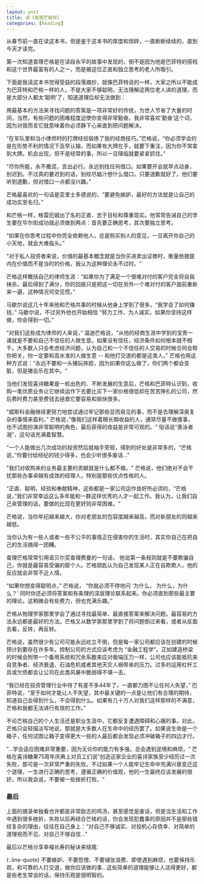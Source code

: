 ```yaml
---
layout: post
title: 读《查理芒格传》
categories: [Reading]
---
```


从春节前一直在读这本书，但是鉴于这本书的厚度和琐碎，一直断断续续的，直到今天才读完。

第一次知道查理芒格是在读段永平的故事中发现的，倒不是因为他是巴菲特的搭档和这个世界最富有的人之一，而是被这位正直和独立思考的老人所吸引。

下面是我读这本书觉得受益的段落摘抄，就像巴菲特说的一样，大家之所以不能成为巴菲特和芒格一样的人，不是大家不够聪明，无法理解这两位老人讲的道理，而是大部分人都太‘聪明’了，知道道理后却无法做到：

用最基本的方法来寻找问题的答案是一项非常好的传统，为世人节省了大量的时间，当然，有些问题的困难程度迫使你变得非常勤奋。我非常喜欢‘勤奋’这个词，因为对我而言它就意味着你必须静下心来直到把问题解决。

“在军队里和当小律师时的打牌经验锻炼了我的经商技巧。”芒格说，“你必须学会的是在形势不利的情况下及早认输，而如果有大牌在手，就要下重注，因为你不常拿到大牌。机会出现，但不是经常的事，所以一旦降临就要紧紧抓住。”

“尽你所能，永不撒谎，言出必行。永远别找任何借口。如果要开会就早点动身，别迟到。不过真的要迟到的话，别绞尽脑汁想什么借口，只要道歉就好了。他们要听到道歉，但对借口一点都没兴趣。”

芒格最喜欢的一句话是亚里士多德说的，“要避免嫉妒，最好的方法就是让自己的成功实至名归。”

和芒格一样，格雷厄姆出了名的正直、忠于目标和尊重现实。他常常告诫自己的学生要在华尔街成功就必须做到两点：首先要正确思考，其次要独立思考。

“如果在你思考过程中你完全依赖他人，总是购买别人的意见，一旦离开你自己的小天地，就会大难临头。”

"对于私人投资者来说，价值的最基本概念就是当你买进卖出证劵时，衡量依据是内在价值而不是当时的价格，我认为这种理论永不过时。"

芒格这样概括自己的律师生涯：“如果你为了满足一个很难对付的客户完全将自我抹杀，最后得到了满分，你的回报只是把这一切在另外一个难对付的客户面前重新来一遍，这种情况司空见惯。”

马歇尔说这几十年来他和芒格共事的时候从他身上学到了很多。“我学会了如何赚钱，” 马歇尔说，不过另外他也开始相信 “努力工作、为人诚实，如果你坚持这样做，你会得到一切。”

“对我们这些成为律师的人来说，” 温迪芒格说，“从他的经商生涯中学到的宝贵一课就是不要和自己不信任的人做生意。如果没有信任，经济条件如何根本就不相干。大多数人只会考虑经济问题，认为自己和一个不信任的人交易的时候合同会帮你把关，你一定要和高水准的人做生意 -- 和他打交道的都是这类人。” 芒格也用这种方式说：”永远不要和一头猪玩摔跤，因为如果你这么做了，你们两个都会变脏，但是猪会乐在其中。“

当他们发现喜诗糖果是一桩出色的、不断发展的生意后，芒格和巴菲特认识到，收购一笔优质业务让它继续运作下去要比买下一家价格很低却在苦苦挣扎的公司，然后费时费力甚至费钱去拯救它要容易和愉快很多。

”威斯科金融继续更努力地尝试通过牢记那些显而易见的事，而不是去理解深奥复杂的事情来盈利，” 芒格说，”像我们这样着眼长期收益的人，通常尽量不做傻事，也不试图扮演非常聪明的角色，最后获得的收益是非常可观的。“ 俗话说“善泳者溺”，这句话充满着智慧。

”一个人能做出几次成功的投资然后就袖手旁观，得到的好处是非常多的，“芒格说，”你要付给经纪的钱少得多，也会少听很多废话..."

"我们对收购来的业务最主要的贡献就是什么都不做。" 芒格说，他们绝对不会干扰那些办事卓越有成效的经理人，特别是那些优点性格的人。

”正直、聪明，经验和奉献精神，这些都是一家公司运作良好所必须的，“芒格说，”我们非常幸运这么多年能和一群这样优秀的人才一起工作。我认为，让我们自己来管理的话，要做的比现在更好则非常困难。“

芒格说，当你年纪越来越大，你对老朋友的包容度越来越高，而对新朋友的则越来越低。

当你认为有一些人或者一些不公平的事情正在侵害你的生活时，其实你自己在把自己的生活搞得一团糟。

查理芒格常常引用诺贝尔奖查理费曼的一句话， 他说第一条规则就是不要欺骗自己，你就是最容易受骗的那个人。芒格钥匙认为自己发现某人正在自欺欺人，他的反应就会非常不近人情。

“如果你想变得聪明点，” 芒格说， “你就必须不停地问 ’为什么， 为什么，为什么？’ 同时你还必须将答案和有条理的深层理论联系起来。你必须直到那些最主要的理论。这稍微会有些费力，但也充满乐趣。”

芒格从物理学家那里学会了通过寻找最简单、最直接答案来解决问题。最容易的方法永远都是最好的方法。芒格又从数学家那里学到了将问题倒过来看，或者从反面去看，反转，再反转。

芒格说，虽然很少有公司可能永远屹立不倒，但是每一家公司都应该在创建的时候预计到要存在许多年。控制公司的方式应该考虑为 “金融工程学”。正如建造桥梁的时候会附带一个备用系统和冗余系数来应对极端压力一样，公司也应该能抵抗来自竞争者、经济衰退、石油危机或者其他天灾人祸带来的压力。过多的运用杠杆工具或欠债都会让公司在此类风暴中脆弱得不堪一击。

“我已经在投资管理行业中待了有差不多44年了，一直都力图不让任何人失望，” 巴菲特说，“至于如何才能让人不失望，其中最关键的一点是让他们有合理的期待，知道自己会得到什么，不会得到什么。如果有几十万人对我们这样那样的不满意，芒格和我都无法进行有效的工作。”

不论芒格自己的个人生活还是职业生涯中，它都反复遭遇障碍和心痛的事。对此，芒格只会轻描淡写地说，那就是大多数人在生命中的经历罢了。如果说生命是一个箱子，任何试图让箱子变得更大一些的人最后都会发现必须冲破箱子的四边才行。

”...学会适应困难非常重要，因为无论你的能力有多强，总会遇到逆境和麻烦，“ 芒格在喜诗糖果75周年庆典上对员工们说”创造这家企业的喜诗家族至少经历过一次失败，那可是一次非常严重的失败。不过如果一个人能牢记生命中充满兴衰变迁这个道理，一生进行正确的思考，遵循正确的价值观，他的一生最终应该发展的很好。所以我会说，不要被一些挫折打败。“

### 最后
上面的摘录单独看也许都是非常励志的鸡汤，甚至感觉是废话，但是当生活和工作中遇到很多挫折，失败以后再结合芒格的话，你会发现犯蠢事的原因并不是那些错综复杂的理由，往往在自己身上：“对自己不够诚实、对投机心存侥幸、对简单的道理视而不见、对自己不够自信..."

最后以芒格分享幸福长寿的秘诀来结尾:

{:.line-quote}
不要嫉妒、不要怨恨、不要铺张浪费、即使遇到麻烦，也要保持乐观，和可靠的人打交道，做你应该做的事...这些简单的道理能够让人活得更好，都是些老生常谈的话，保持乐观是很明智的。
